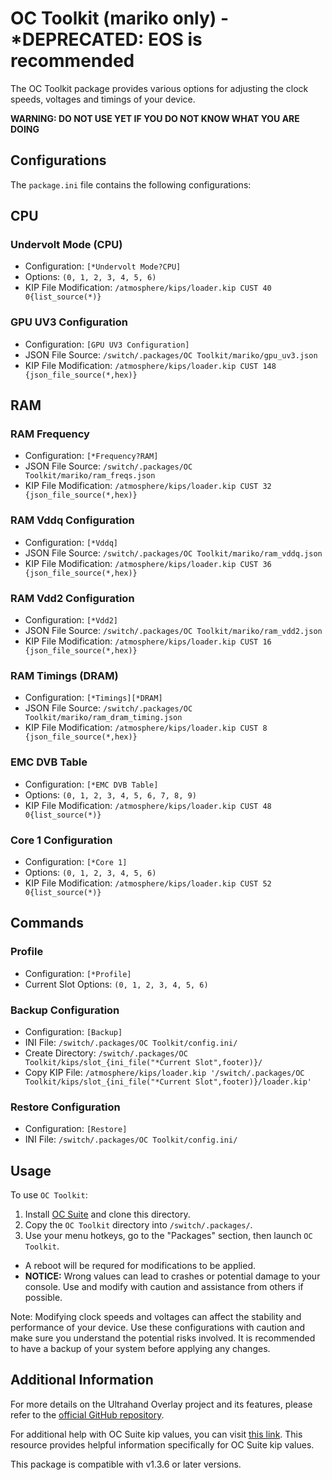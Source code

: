 # OC Toolkit (mariko only) - *DEPRECATED: EOS is recommended

The OC Toolkit package provides various options for adjusting the clock speeds, voltages and timings of your device.

**WARNING: DO NOT USE YET IF YOU DO NOT KNOW WHAT YOU ARE DOING**

## Configurations

The `package.ini` file contains the following configurations:

## CPU

### Undervolt Mode (CPU)
- Configuration: `[*Undervolt Mode?CPU]`
- Options: `(0, 1, 2, 3, 4, 5, 6)`
- KIP File Modification: `/atmosphere/kips/loader.kip CUST 40 0{list_source(*)}`

### GPU UV3 Configuration
- Configuration: `[GPU UV3 Configuration]`
- JSON File Source: `/switch/.packages/OC Toolkit/mariko/gpu_uv3.json`
- KIP File Modification: `/atmosphere/kips/loader.kip CUST 148 {json_file_source(*,hex)}`

## RAM

### RAM Frequency
- Configuration: `[*Frequency?RAM]`
- JSON File Source: `/switch/.packages/OC Toolkit/mariko/ram_freqs.json`
- KIP File Modification: `/atmosphere/kips/loader.kip CUST 32 {json_file_source(*,hex)}`

### RAM Vddq Configuration
- Configuration: `[*Vddq]`
- JSON File Source: `/switch/.packages/OC Toolkit/mariko/ram_vddq.json`
- KIP File Modification: `/atmosphere/kips/loader.kip CUST 36 {json_file_source(*,hex)}`

### RAM Vdd2 Configuration
- Configuration: `[*Vdd2]`
- JSON File Source: `/switch/.packages/OC Toolkit/mariko/ram_vdd2.json`
- KIP File Modification: `/atmosphere/kips/loader.kip CUST 16 {json_file_source(*,hex)}`

### RAM Timings (DRAM)
- Configuration: `[*Timings][*DRAM]`
- JSON File Source: `/switch/.packages/OC Toolkit/mariko/ram_dram_timing.json`
- KIP File Modification: `/atmosphere/kips/loader.kip CUST 8 {json_file_source(*,hex)}`

### EMC DVB Table
- Configuration: `[*EMC DVB Table]`
- Options: `(0, 1, 2, 3, 4, 5, 6, 7, 8, 9)`
- KIP File Modification: `/atmosphere/kips/loader.kip CUST 48 0{list_source(*)}`

### Core 1 Configuration
- Configuration: `[*Core 1]`
- Options: `(0, 1, 2, 3, 4, 5, 6)`
- KIP File Modification: `/atmosphere/kips/loader.kip CUST 52 0{list_source(*)}`

## Commands

### Profile
- Configuration: `[*Profile]`
- Current Slot Options: `(0, 1, 2, 3, 4, 5, 6)`

### Backup Configuration
- Configuration: `[Backup]`
- INI File: `/switch/.packages/OC Toolkit/config.ini/`
- Create Directory: `/switch/.packages/OC Toolkit/kips/slot_{ini_file("*Current Slot",footer)}/`
- Copy KIP File: `/atmosphere/kips/loader.kip '/switch/.packages/OC Toolkit/kips/slot_{ini_file("*Current Slot",footer)}/loader.kip'`

### Restore Configuration
- Configuration: `[Restore]`
- INI File: `/switch/.packages/OC Toolkit/config.ini/`



## Usage

To use `OC Toolkit`:

1. Install [OC Suite](https://github.com/hanai3Bi/Switch-OC-Suite) and clone this directory.
2. Copy the `OC Toolkit` directory into `/switch/.packages/`.
3. Use your menu hotkeys, go to the "Packages" section, then launch `OC Toolkit`.
  - A reboot will be requred for modifications to be applied.
  - **NOTICE:** Wrong values can lead to crashes or potential damage to your console.  Use and modify with caution and assistance from others if possible.

Note: Modifying clock speeds and voltages can affect the stability and performance of your device. Use these configurations with caution and make sure you understand the potential risks involved. It is recommended to have a backup of your system before applying any changes.

## Additional Information

For more details on the Ultrahand Overlay project and its features, please refer to the [official GitHub repository](https://github.com/ppkantorski/Ultrahand-Overlay).

For additional help with OC Suite kip values, you can visit [this link](https://github.com/hanai3Bi/Switch-OC-Suite/blob/master/Source/Atmosphere/stratosphere/loader/source/oc/customize.cpp). This resource provides helpful information specifically for OC Suite kip values.

This package is compatible with v1.3.6 or later versions.
